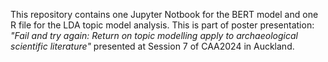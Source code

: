 This repository contains one Jupyter Notbook for the BERT model and one R file for the LDA topic model analysis.
This is part of poster presentation: _"Fail and try again: Return on topic modelling apply to archaeological scientific literature"_ presented at Session 7 of CAA2024 in Auckland.
